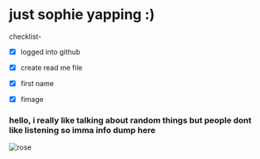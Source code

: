 # just sophie yapping :) 
checklist- 
- [x] logged into github
- [x] create read me file
- [x] first name
- [x] fimage


### hello, i really like talking about random things but people dont like listening so imma info dump here
![rose](https://th.bing.com/th/id/R.62bc855b86abed21f1a7918537895bec?rik=0asBz3XnK6lBSA&riu=http%3a%2f%2fimages6.fanpop.com%2fimage%2fphotos%2f34600000%2fRed-Roses-flowers-34611290-1024-768.jpg&ehk=WMBF4TLCnFmgKGz4%2fmd%2fqI%2b98CgNNciG6qXSW6KtQbU%3d&risl=&pid=ImgRaw&r=)


